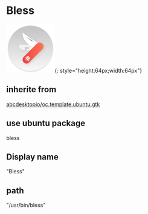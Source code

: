 # Bless
![circle_bless.svg](/applications/icons/circle_bless.svg){: style="height:64px;width:64px"}
## inherite from
[abcdesktopio/oc.template.ubuntu.gtk](abcdesktopio/oc.template.ubuntu.gtk.md)
## use ubuntu package
bless
## Display name
"Bless"
## path
"/usr/bin/bless"

